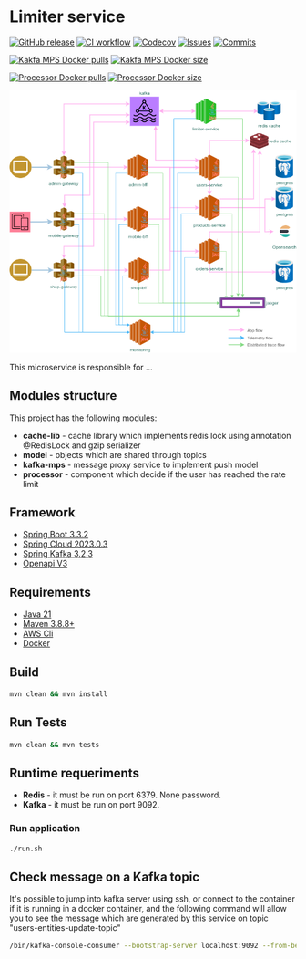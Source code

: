 
# Limiter service

[![GitHub release](https://img.shields.io/github/release/sjexpos/ecomm-limiter.svg?style=plastic)](https://github.com/sjexpos/ecomm-limiter/releases/latest)
[![CI workflow](https://img.shields.io/github/actions/workflow/status/sjexpos/ecomm-limiter/ci.yaml?branch=main&label=ci&logo=github&style=plastic)](https://github.com/sjexpos/ecomm-limiter/actions?workflow=CI)
[![Codecov](https://img.shields.io/codecov/c/github/sjexpos/ecomm-limiter?logo=codecov&style=plastic)](https://codecov.io/gh/sjexpos/ecomm-limiter)
[![Issues](https://img.shields.io/github/issues-search/sjexpos/ecomm-limiter?query=is%3Aopen&label=issues&style=plastic)](https://github.com/sjexpos/ecomm-limiter/issues)
[![Commits](https://img.shields.io/github/last-commit/sjexpos/ecomm-limiter?logo=github&style=plastic)](https://github.com/sjexpos/ecomm-limiter/commits)


[![Kakfa MPS Docker pulls](https://img.shields.io/docker/pulls/sjexposecomm/limiter-kafka-mps?logo=docker&style=plastic&label=Kakfa%20MPS%20pulls)](https://hub.docker.com/r/sjexposecomm/limiter-kafka-mps)
[![Kakfa MPS Docker size](https://img.shields.io/docker/image-size/sjexposecomm/limiter-kafka-mps?logo=docker&style=plastic&label=Kakfa%20MPS%20%20size)](https://hub.docker.com/r/sjexposecomm/limiter-kafka-mps/tags)


[![Processor Docker pulls](https://img.shields.io/docker/pulls/sjexposecomm/limiter-processor?logo=docker&style=plastic&label=Processor%20pulls)](https://hub.docker.com/r/sjexposecomm/limiter-processor)
[![Processor Docker size](https://img.shields.io/docker/image-size/sjexposecomm/limiter-processor?logo=docker&style=plastic&label=Processor%20pulls)](https://hub.docker.com/r/sjexposecomm/limiter-processor/tags)

![](docs/images/arch-limiter.png)

This microservice is responsible for ...


## Modules structure

This project has the following modules:

* **cache-lib** - cache library which implements redis lock using annotation @RedisLock and gzip serializer
* **model** - objects which are shared through topics
* **kafka-mps** - message proxy service to implement push model
* **processor** - component which decide if the user has reached the rate limit

## Framework

* [Spring Boot 3.3.2](https://spring.io/projects/spring-boot/)
* [Spring Cloud 2023.0.3](https://spring.io/projects/spring-cloud)
* [Spring Kafka 3.2.3](https://spring.io/projects/spring-kafka)
* [Openapi V3](https://swagger.io/specification/)

## Requirements

* [Java 21](https://openjdk.org/install/)
* [Maven 3.8.8+](https://maven.apache.org/download.cgi)
* [AWS Cli](https://aws.amazon.com/es/cli/)
* [Docker](https://www.docker.com/)

## Build

```bash
mvn clean && mvn install
```

## Run Tests
```bash
mvn clean && mvn tests
```

## Runtime requeriments

* **Redis** - it must be run on port 6379. None password.
* **Kafka** - it must be run on port 9092.

### Run application
```bash
./run.sh
```

## Check message on a Kafka topic

It's possible to jump into kafka server using ssh, or connect to the container if it is running in a docker container,
and the following command will allow you to see the message which are generated by this service on topic "users-entities-update-topic"

```bash
/bin/kafka-console-consumer --bootstrap-server localhost:9092 --from-beginning --topic users-entities-update-topic
```

